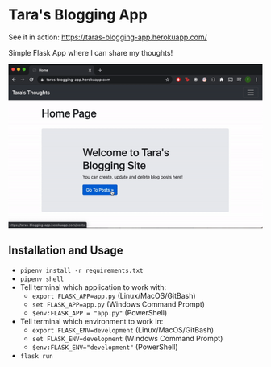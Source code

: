 # Tara's Blogging App

See it in action: https://taras-blogging-app.herokuapp.com/

Simple Flask App where I can share my thoughts!

![](./app.gif)

## Installation and Usage

- `pipenv install -r requirements.txt`
- `pipenv shell`
- Tell terminal which application to work with:
  - `export FLASK_APP=app.py` (Linux/MacOS/GitBash)
  - `set FLASK_APP=app.py` (Windows Command Prompt)
  - `$env:FLASK_APP = "app.py"` (PowerShell)
- Tell terminal which environment to work in:
  - `export FLASK_ENV=development` (Linux/MacOS/GitBash)
  - `set FLASK_ENV=development` (Windows Command Prompt)
  - `$env:FLASK_ENV="development"` (PowerShell)
- `flask run`
